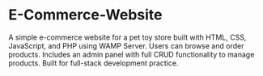 # E-Commerce-Website
A simple e-commerce website for a pet toy store built with HTML, CSS, JavaScript, and PHP using WAMP Server. Users can browse and order products. Includes an admin panel with full CRUD functionality to manage products. Built for full-stack development practice.
